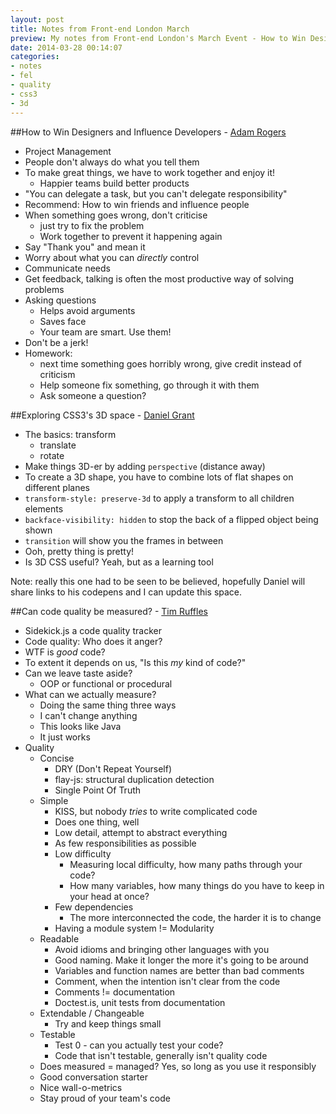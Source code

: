 ```yaml
---
layout: post
title: Notes from Front-end London March
preview: My notes from Front-end London's March Event - How to Win Designers and Influence Developers from Adam Rogers, Exploring CSS3's 3D space from Daniel Grant, and Can Code Quality be Measured? from Tim Ruffles.
date: 2014-03-28 00:14:07
categories:
- notes
- fel
- quality
- css3
- 3d
---
```


##How to Win Designers and Influence Developers - [Adam Rogers](https://twitter.com/rodreegez)

- Project Management
- People don't always do what you tell them
- To make great things, we have to work together and enjoy it!
	- Happier teams build better products
- "You can delegate a task, but you can't delegate responsibility"
- Recommend: How to win friends and influence people
- When something goes wrong, don't criticise
	- just try to fix the problem
	- Work together to prevent it happening again
- Say "Thank you" and mean it
- Worry about what you can *directly* control
- Communicate needs
- Get feedback, talking is often the most productive way of solving problems
- Asking questions
	- Helps avoid arguments
	- Saves face
	- Your team are smart. Use them!
- Don't be a jerk!
- Homework:
	- next time something goes horribly wrong, give credit instead of criticism
	- Help someone fix something, go through it with them
	- Ask someone a question?

##Exploring CSS3's 3D space - [Daniel Grant](https://twitter.com/danieljohngrant)

- The basics: transform
	- translate
	- rotate
- Make things 3D-er by adding `perspective` (distance away)
- To create a 3D shape, you have to combine lots of flat shapes on different planes
- `transform-style: preserve-3d` to apply a transform to all children elements
- `backface-visibility: hidden` to stop the back of a flipped object being shown
- `transition` will show you the frames in between
- Ooh, pretty thing is pretty!
- Is 3D CSS useful? Yeah, but as a learning tool

Note: really this one had to be seen to be believed, hopefully Daniel will share links to his codepens and I can update this space.

##Can code quality be measured? - [Tim Ruffles](https://twitter.com/timruffles)

- Sidekick.js a code quality tracker
- Code quality: Who does it anger?
- WTF is *good* code?
- To extent it depends on us, "Is this *my* kind of code?"
- Can we leave taste aside?
	- OOP or functional or procedural
- What can we actually measure?
	- Doing the same thing three ways
	- I can't change anything
	- This looks like Java
	- It just works
- Quality
	- Concise
		- DRY (Don't Repeat Yourself)
		- flay-js: structural duplication detection
		- Single Point Of Truth
	- Simple
		- KISS, but nobody *tries* to write complicated code
		- Does one thing, well
		- Low detail, attempt to abstract everything
		- As few responsibilities as possible
		- Low difficulty
			- Measuring local difficulty, how many paths through your code?
			- How many variables, how many things do you have to keep in your head at once?
		- Few dependencies
			- The more interconnected the code, the harder it is to change
		- Having a module system != Modularity
	- Readable
		- Avoid idioms and bringing other languages with you
		- Good naming. Make it longer the more it's going to be around
		- Variables and function names are better than bad comments
		- Comment, when the intention isn't clear from the code
		- Comments != documentation
		- Doctest.is, unit tests from documentation
	- Extendable / Changeable
		- Try and keep things small
	- Testable
		- Test 0 - can you actually test your code?
		- Code that isn't testable, generally isn't quality code
	- Does measured = managed? Yes, so long as you use it responsibly
	- Good conversation starter
	- Nice wall-o-metrics
	- Stay proud of your team's code
